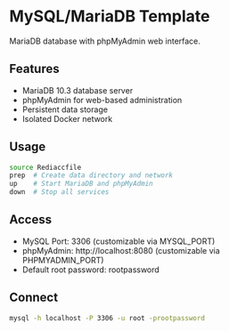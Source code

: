 # MySQL/MariaDB Template

MariaDB database with phpMyAdmin web interface.

## Features
- MariaDB 10.3 database server
- phpMyAdmin for web-based administration
- Persistent data storage
- Isolated Docker network

## Usage
```bash
source Rediaccfile
prep  # Create data directory and network
up    # Start MariaDB and phpMyAdmin
down  # Stop all services
```

## Access
- MySQL Port: 3306 (customizable via MYSQL_PORT)
- phpMyAdmin: http://localhost:8080 (customizable via PHPMYADMIN_PORT)
- Default root password: rootpassword

## Connect
```bash
mysql -h localhost -P 3306 -u root -prootpassword
```